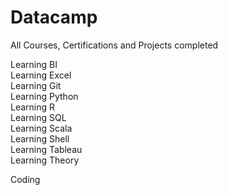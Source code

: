 # Datacamp

All Courses, Certifications and Projects completed 

Learning BI\
Learning Excel\
Learning Git\
Learning Python\
Learning R\
Learning SQL\
Learning Scala\
Learning Shell\
Learning Tableau\
Learning Theory

Coding
